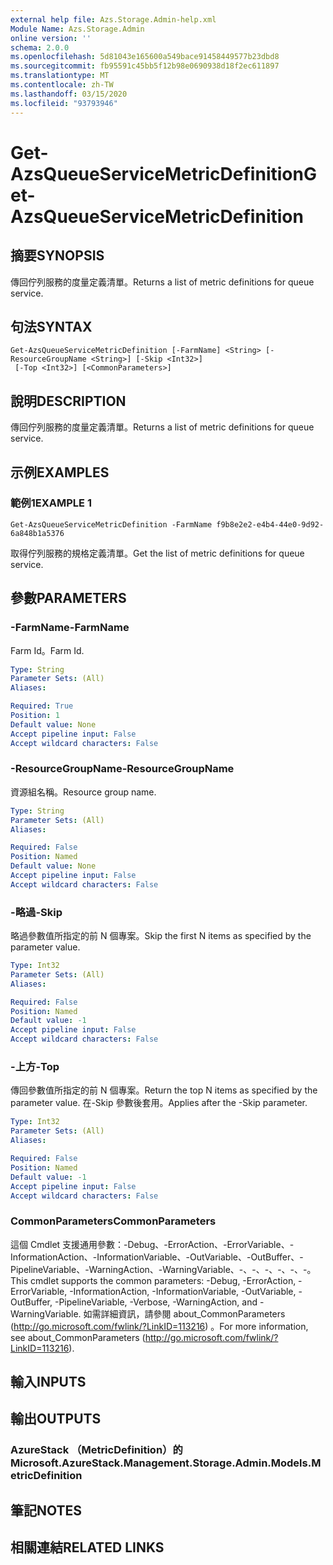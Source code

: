 ```yaml
---
external help file: Azs.Storage.Admin-help.xml
Module Name: Azs.Storage.Admin
online version: ''
schema: 2.0.0
ms.openlocfilehash: 5d81043e165600a549bace91458449577b23dbd8
ms.sourcegitcommit: fb95591c45bb5f12b98e0690938d18f2ec611897
ms.translationtype: MT
ms.contentlocale: zh-TW
ms.lasthandoff: 03/15/2020
ms.locfileid: "93793946"
---
```

# <span data-ttu-id="b3512-101">Get-AzsQueueServiceMetricDefinition</span><span class="sxs-lookup"><span data-stu-id="b3512-101">Get-AzsQueueServiceMetricDefinition</span></span>

## <span data-ttu-id="b3512-102">摘要</span><span class="sxs-lookup"><span data-stu-id="b3512-102">SYNOPSIS</span></span>
<span data-ttu-id="b3512-103">傳回佇列服務的度量定義清單。</span><span class="sxs-lookup"><span data-stu-id="b3512-103">Returns a list of metric definitions for queue service.</span></span>

## <span data-ttu-id="b3512-104">句法</span><span class="sxs-lookup"><span data-stu-id="b3512-104">SYNTAX</span></span>

```
Get-AzsQueueServiceMetricDefinition [-FarmName] <String> [-ResourceGroupName <String>] [-Skip <Int32>]
 [-Top <Int32>] [<CommonParameters>]
```

## <span data-ttu-id="b3512-105">說明</span><span class="sxs-lookup"><span data-stu-id="b3512-105">DESCRIPTION</span></span>
<span data-ttu-id="b3512-106">傳回佇列服務的度量定義清單。</span><span class="sxs-lookup"><span data-stu-id="b3512-106">Returns a list of metric definitions for queue service.</span></span>

## <span data-ttu-id="b3512-107">示例</span><span class="sxs-lookup"><span data-stu-id="b3512-107">EXAMPLES</span></span>

### <span data-ttu-id="b3512-108">範例1</span><span class="sxs-lookup"><span data-stu-id="b3512-108">EXAMPLE 1</span></span>
```
Get-AzsQueueServiceMetricDefinition -FarmName f9b8e2e2-e4b4-44e0-9d92-6a848b1a5376
```

<span data-ttu-id="b3512-109">取得佇列服務的規格定義清單。</span><span class="sxs-lookup"><span data-stu-id="b3512-109">Get the list of metric definitions for queue service.</span></span>

## <span data-ttu-id="b3512-110">參數</span><span class="sxs-lookup"><span data-stu-id="b3512-110">PARAMETERS</span></span>

### <span data-ttu-id="b3512-111">-FarmName</span><span class="sxs-lookup"><span data-stu-id="b3512-111">-FarmName</span></span>
<span data-ttu-id="b3512-112">Farm Id。</span><span class="sxs-lookup"><span data-stu-id="b3512-112">Farm Id.</span></span>

```yaml
Type: String
Parameter Sets: (All)
Aliases:

Required: True
Position: 1
Default value: None
Accept pipeline input: False
Accept wildcard characters: False
```

### <span data-ttu-id="b3512-113">-ResourceGroupName</span><span class="sxs-lookup"><span data-stu-id="b3512-113">-ResourceGroupName</span></span>
<span data-ttu-id="b3512-114">資源組名稱。</span><span class="sxs-lookup"><span data-stu-id="b3512-114">Resource group name.</span></span>

```yaml
Type: String
Parameter Sets: (All)
Aliases:

Required: False
Position: Named
Default value: None
Accept pipeline input: False
Accept wildcard characters: False
```

### <span data-ttu-id="b3512-115">-略過</span><span class="sxs-lookup"><span data-stu-id="b3512-115">-Skip</span></span>
<span data-ttu-id="b3512-116">略過參數值所指定的前 N 個專案。</span><span class="sxs-lookup"><span data-stu-id="b3512-116">Skip the first N items as specified by the parameter value.</span></span>

```yaml
Type: Int32
Parameter Sets: (All)
Aliases:

Required: False
Position: Named
Default value: -1
Accept pipeline input: False
Accept wildcard characters: False
```

### <span data-ttu-id="b3512-117">-上方</span><span class="sxs-lookup"><span data-stu-id="b3512-117">-Top</span></span>
<span data-ttu-id="b3512-118">傳回參數值所指定的前 N 個專案。</span><span class="sxs-lookup"><span data-stu-id="b3512-118">Return the top N items as specified by the parameter value.</span></span>
<span data-ttu-id="b3512-119">在-Skip 參數後套用。</span><span class="sxs-lookup"><span data-stu-id="b3512-119">Applies after the -Skip parameter.</span></span>

```yaml
Type: Int32
Parameter Sets: (All)
Aliases:

Required: False
Position: Named
Default value: -1
Accept pipeline input: False
Accept wildcard characters: False
```

### <span data-ttu-id="b3512-120">CommonParameters</span><span class="sxs-lookup"><span data-stu-id="b3512-120">CommonParameters</span></span>
<span data-ttu-id="b3512-121">這個 Cmdlet 支援通用參數：-Debug、-ErrorAction、-ErrorVariable、-InformationAction、-InformationVariable、-OutVariable、-OutBuffer、-PipelineVariable、-WarningAction、-WarningVariable、-、-、-、-、-、-。</span><span class="sxs-lookup"><span data-stu-id="b3512-121">This cmdlet supports the common parameters: -Debug, -ErrorAction, -ErrorVariable, -InformationAction, -InformationVariable, -OutVariable, -OutBuffer, -PipelineVariable, -Verbose, -WarningAction, and -WarningVariable.</span></span> <span data-ttu-id="b3512-122">如需詳細資訊，請參閱 about_CommonParameters (http://go.microsoft.com/fwlink/?LinkID=113216) 。</span><span class="sxs-lookup"><span data-stu-id="b3512-122">For more information, see about_CommonParameters (http://go.microsoft.com/fwlink/?LinkID=113216).</span></span>

## <span data-ttu-id="b3512-123">輸入</span><span class="sxs-lookup"><span data-stu-id="b3512-123">INPUTS</span></span>

## <span data-ttu-id="b3512-124">輸出</span><span class="sxs-lookup"><span data-stu-id="b3512-124">OUTPUTS</span></span>

### <span data-ttu-id="b3512-125">AzureStack （MetricDefinition）的</span><span class="sxs-lookup"><span data-stu-id="b3512-125">Microsoft.AzureStack.Management.Storage.Admin.Models.MetricDefinition</span></span>

## <span data-ttu-id="b3512-126">筆記</span><span class="sxs-lookup"><span data-stu-id="b3512-126">NOTES</span></span>

## <span data-ttu-id="b3512-127">相關連結</span><span class="sxs-lookup"><span data-stu-id="b3512-127">RELATED LINKS</span></span>
